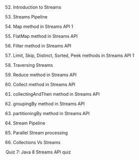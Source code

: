 
52. Introduction to Streams



53. Streams Pipeline



54. Map method in Streams API
1


55. FlatMap method in Streams
API



56. Filter method in Streams API



57. Limit, Skip, Distinct, Sorted,
Peek methods in Streams API
1


58. Traversing Streams



59. Reduce method in Streams
API



60. Collect method in Streams
API



61. collectingAndThen method in
Streams API



62. groupingBy method in
Streams API



63. partitioningBy method in
Streams API



64. Stream Pipeline



65. Parallel Stream processing



66. Collections Vs Streams



Quiz 7: Java 8 Streams API quiz
